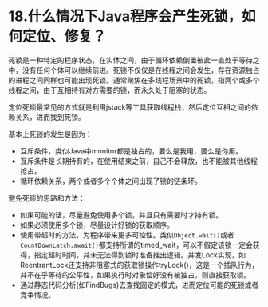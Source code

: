 # 18.什么情况下Java程序会产生死锁，如何定位、修复？

死锁是一种特定的程序状态，在实体之间，由于循环依赖倒置彼此一直处于等待之中，没有任何个体可以继续前进。死锁不仅仅是在线程之间会发生，存在资源独占的进程之间同样也可能出现死锁。通常聚焦在多线程场景中的死锁，指两个或多个线程之间，由于互相持有对方需要的锁，而永久处于阻塞的状态。

定位死锁最常见的方式就是利用jstack等工具获取线程栈，然后定位互相之间的依赖关系，进而找到死锁。

基本上死锁的发生是因为：

+ 互斥条件，类似Java中monitor都是独占的，要么是我用，要么是你用。
+ 互斥条件是长期持有的，在使用结束之前，自己不会释放，也不能被其他线程抢占。
+ 循环依赖关系，两个或者多个个体之间出现了锁的链条环。

避免死锁的思路和方法：

+ 如果可能的话，尽量避免使用多个锁，并且只有需要时才持有锁。
+ 如果必须使用多个锁，尽量设计好锁的获取顺序。
+ 使用带超时的方法，为程序带来更多可控性。类似``Object.wait()``或者``CountDownLatch.await()``都支持所谓的timed_wait，可以不假定该锁一定会获得，指定超时时间，并未无法得到锁时准备推出逻辑。并发Lock实现，如ReentrantLock还支持非阻塞式的获取锁操作tryLock()，这是一个插队行为，并不在乎等待的公平性，如果执行时对象恰好没有被独占，则直接获取锁。
+ 通过静态代码分析(如FindBugs)去查找固定的模式，进而定位可能的死锁或者竞争情况。